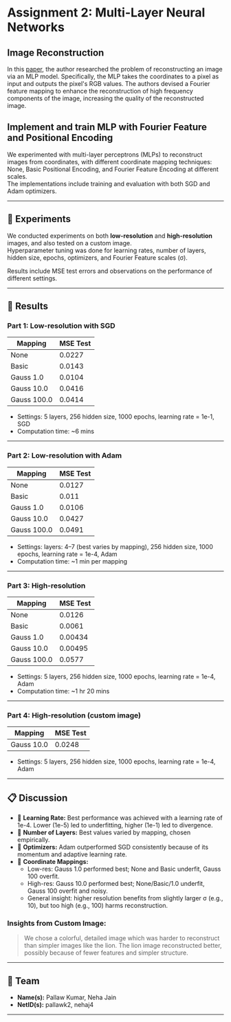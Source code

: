 
# Assignment 2: Multi-Layer Neural Networks 

## Image Reconstruction
In this [paper](https://bmild.github.io/fourfeat/), the author researched the problem of reconstructing an image via an MLP model. Specifically, the MLP takes the coordinates to a pixel as input and outputs the pixel's RGB values. The authors devised a Fourier feature mapping to enhance the reconstruction of high frequency components of the image, increasing the quality of the reconstructed image.

## Implement and train MLP with Fourier Feature and Positional Encoding  

We experimented with multi-layer perceptrons (MLPs) to reconstruct images from coordinates, with different coordinate mapping techniques: None, Basic Positional Encoding, and Fourier Feature Encoding at different scales.  
The implementations include training and evaluation with both SGD and Adam optimizers.  

---

## 🧪 Experiments  

We conducted experiments on both **low-resolution** and **high-resolution** images, and also tested on a custom image.  
Hyperparameter tuning was done for learning rates, number of layers, hidden size, epochs, optimizers, and Fourier Feature scales (σ).  

Results include MSE test errors and observations on the performance of different settings.

---

## 📄 Results  

### Part 1: Low-resolution with **SGD**
| Mapping         | MSE Test |
|-----------------|----------|
| None            | 0.0227 |
| Basic           | 0.0143 |
| Gauss 1.0       | 0.0104 |
| Gauss 10.0      | 0.0416 |
| Gauss 100.0     | 0.0414 |

- Settings: 5 layers, 256 hidden size, 1000 epochs, learning rate = 1e-1, SGD
- Computation time: ~6 mins

---

### Part 2: Low-resolution with **Adam**
| Mapping         | MSE Test |
|-----------------|----------|
| None            | 0.0127 |
| Basic           | 0.011 |
| Gauss 1.0       | 0.0106 |
| Gauss 10.0      | 0.0427 |
| Gauss 100.0     | 0.0491 |

- Settings: layers: 4–7 (best varies by mapping), 256 hidden size, 1000 epochs, learning rate = 1e-4, Adam
- Computation time: ~1 min per mapping

---

### Part 3: High-resolution  
| Mapping         | MSE Test |
|-----------------|----------|
| None            | 0.0126 |
| Basic           | 0.0061 |
| Gauss 1.0       | 0.00434 |
| Gauss 10.0      | 0.00495 |
| Gauss 100.0     | 0.0577 |

- Settings: 5 layers, 256 hidden size, 1000 epochs, learning rate = 1e-4, Adam
- Computation time: ~1 hr 20 mins

---

### Part 4: High-resolution (custom image)
| Mapping         | MSE Test |
|-----------------|----------|
| Gauss 10.0      | 0.0248 |

- Settings: 5 layers, 256 hidden size, 1000 epochs, learning rate = 1e-4, Adam

---

## 📋 Discussion  

- 🔹 **Learning Rate:** Best performance was achieved with a learning rate of 1e-4. Lower (1e-5) led to underfitting, higher (1e-1) led to divergence.  
- 🔹 **Number of Layers:** Best values varied by mapping, chosen empirically.  
- 🔹 **Optimizers:** Adam outperformed SGD consistently because of its momentum and adaptive learning rate.  
- 🔹 **Coordinate Mappings:**
  - Low-res: Gauss 1.0 performed best; None and Basic underfit, Gauss 100 overfit.
  - High-res: Gauss 10.0 performed best; None/Basic/1.0 underfit, Gauss 100 overfit and noisy.
  - General insight: higher resolution benefits from slightly larger σ (e.g., 10), but too high (e.g., 100) harms reconstruction.

### Insights from Custom Image:
> We chose a colorful, detailed image which was harder to reconstruct than simpler images like the lion. The lion image reconstructed better, possibly because of fewer features and simpler structure.

---

## 👥 Team  

- **Name(s):** Pallaw Kumar, Neha Jain 
- **NetID(s):** pallawk2, nehaj4  

---
